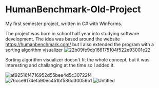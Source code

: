 # HumanBenchmark-Old-Project
My first semester project, written in C# with WinForms.

The project was born in school half year into studying software development.
The idea was based around the website https://humanbenchmark.com/ but I also extended the program with a sorting algorithm visualizer
![22b09fe9cb166175104f522e93001e22](https://user-images.githubusercontent.com/98451803/194573715-33b06142-75ca-4fed-8a61-8202076d77b5.png)

Sorting algorithm visualizer doesn't fit the whole concept, but it was interesting and challanging at the time so I added it.

![af92516f4716952d55bee4d5c30722f4](https://user-images.githubusercontent.com/98451803/194573735-55cb48ef-a5e4-46d0-ba7d-eaf56cf94326.gif)
![76cce9174efa90ec451bf586d30056b1](https://user-images.githubusercontent.com/98451803/194573727-c54f1ee1-3072-4016-a622-183ad2678b8b.png)
![Untitled](https://user-images.githubusercontent.com/98451803/194573729-9910b272-663a-45c6-bb4a-fc0418c0c85d.png)

